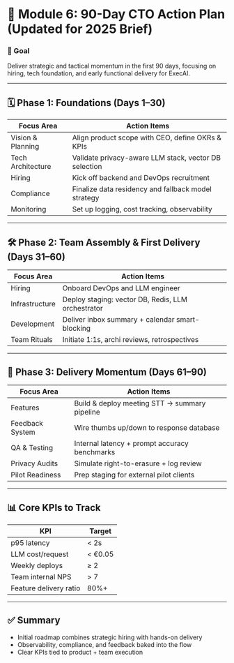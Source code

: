 
# 📆 Module 6: 90-Day CTO Action Plan (Updated for 2025 Brief)

### 🎯 Goal
Deliver strategic and tactical momentum in the first 90 days, focusing on hiring, tech foundation, and early functional delivery for ExecAI.

---

## 🗓️ Phase 1: Foundations (Days 1–30)

| Focus Area        | Action Items |
|-------------------|--------------|
| Vision & Planning | Align product scope with CEO, define OKRs & KPIs |
| Tech Architecture | Validate privacy-aware LLM stack, vector DB selection |
| Hiring            | Kick off backend and DevOps recruitment |
| Compliance        | Finalize data residency and fallback model strategy |
| Monitoring        | Set up logging, cost tracking, observability |

---

## 🛠️ Phase 2: Team Assembly & First Delivery (Days 31–60)

| Focus Area        | Action Items |
|-------------------|--------------|
| Hiring            | Onboard DevOps and LLM engineer |
| Infrastructure    | Deploy staging: vector DB, Redis, LLM orchestrator |
| Development       | Deliver inbox summary + calendar smart-blocking |
| Team Rituals      | Initiate 1:1s, archi reviews, retrospectives |

---

## 🚀 Phase 3: Delivery Momentum (Days 61–90)

| Focus Area        | Action Items |
|-------------------|--------------|
| Features          | Build & deploy meeting STT → summary pipeline |
| Feedback System   | Wire thumbs up/down to response database |
| QA & Testing      | Internal latency + prompt accuracy benchmarks |
| Privacy Audits    | Simulate right-to-erasure + log review |
| Pilot Readiness   | Prep staging for external pilot clients |

---

## 📊 Core KPIs to Track

| KPI                     | Target |
|--------------------------|--------|
| p95 latency              | < 2s   |
| LLM cost/request         | < €0.05 |
| Weekly deploys           | ≥ 2    |
| Team internal NPS        | > 7    |
| Feature delivery ratio   | 80%+   |

---

## ✅ Summary

- Initial roadmap combines strategic hiring with hands-on delivery
- Observability, compliance, and feedback baked into the flow
- Clear KPIs tied to product + team execution

